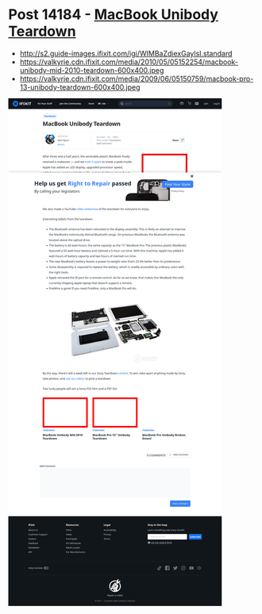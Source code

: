 # Post 14184 - [MacBook Unibody Teardown](https://www.ifixit.com/News/14184/macbook-unibody-teardown)

- http://s2.guide-images.ifixit.com/igi/WIMBaZdiexGaylsI.standard
- https://valkyrie.cdn.ifixit.com/media/2010/05/05152254/macbook-unibody-mid-2010-teardown-600x400.jpeg
- https://valkyrie.cdn.ifixit.com/media/2009/06/05150759/macbook-pro-13-unibody-teardown-600x400.jpeg

![screencap](screenshots/a0a9ab60-e242-4d82-9a8f-debe0230f554.png)
